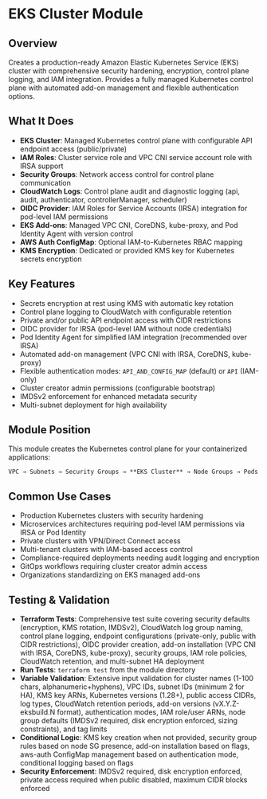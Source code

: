 # EKS Cluster Module

## Overview

Creates a production-ready Amazon Elastic Kubernetes Service (EKS) cluster with comprehensive security hardening, encryption, control plane logging, and IAM integration. Provides a fully managed Kubernetes control plane with automated add-on management and flexible authentication options.

## What It Does

- **EKS Cluster**: Managed Kubernetes control plane with configurable API endpoint access (public/private)
- **IAM Roles**: Cluster service role and VPC CNI service account role with IRSA support
- **Security Groups**: Network access control for control plane communication
- **CloudWatch Logs**: Control plane audit and diagnostic logging (api, audit, authenticator, controllerManager, scheduler)
- **OIDC Provider**: IAM Roles for Service Accounts (IRSA) integration for pod-level IAM permissions
- **EKS Add-ons**: Managed VPC CNI, CoreDNS, kube-proxy, and Pod Identity Agent with version control
- **AWS Auth ConfigMap**: Optional IAM-to-Kubernetes RBAC mapping
- **KMS Encryption**: Dedicated or provided KMS key for Kubernetes secrets encryption

## Key Features

- Secrets encryption at rest using KMS with automatic key rotation
- Control plane logging to CloudWatch with configurable retention
- Private and/or public API endpoint access with CIDR restrictions
- OIDC provider for IRSA (pod-level IAM without node credentials)
- Pod Identity Agent for simplified IAM integration (recommended over IRSA)
- Automated add-on management (VPC CNI with IRSA, CoreDNS, kube-proxy)
- Flexible authentication modes: `API_AND_CONFIG_MAP` (default) or `API` (IAM-only)
- Cluster creator admin permissions (configurable bootstrap)
- IMDSv2 enforcement for enhanced metadata security
- Multi-subnet deployment for high availability

## Module Position

This module creates the Kubernetes control plane for your containerized applications:
```
VPC → Subnets → Security Groups → **EKS Cluster** → Node Groups → Pods
```

## Common Use Cases

- Production Kubernetes clusters with security hardening
- Microservices architectures requiring pod-level IAM permissions via IRSA or Pod Identity
- Private clusters with VPN/Direct Connect access
- Multi-tenant clusters with IAM-based access control
- Compliance-required deployments needing audit logging and encryption
- GitOps workflows requiring cluster creator admin access
- Organizations standardizing on EKS managed add-ons

## Testing & Validation

- **Terraform Tests**: Comprehensive test suite covering security defaults (encryption, KMS rotation, IMDSv2), CloudWatch log group naming, control plane logging, endpoint configurations (private-only, public with CIDR restrictions), OIDC provider creation, add-on installation (VPC CNI with IRSA, CoreDNS, kube-proxy), security groups, IAM role policies, CloudWatch retention, and multi-subnet HA deployment
- **Run Tests**: `terraform test` from the module directory
- **Variable Validation**: Extensive input validation for cluster names (1-100 chars, alphanumeric+hyphens), VPC IDs, subnet IDs (minimum 2 for HA), KMS key ARNs, Kubernetes versions (1.28+), public access CIDRs, log types, CloudWatch retention periods, add-on versions (vX.Y.Z-eksbuild.N format), authentication modes, IAM role/user ARNs, node group defaults (IMDSv2 required, disk encryption enforced, sizing constraints), and tag limits
- **Conditional Logic**: KMS key creation when not provided, security group rules based on node SG presence, add-on installation based on flags, aws-auth ConfigMap management based on authentication mode, conditional logging based on flags
- **Security Enforcement**: IMDSv2 required, disk encryption enforced, private access required when public disabled, maximum CIDR blocks enforced
